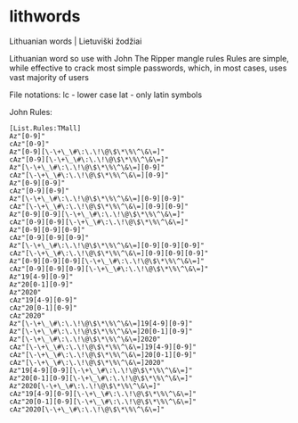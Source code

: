 # lithwords
Lithuanian words | Lietuviški žodžiai

Lithuanian word so use with John The Ripper mangle rules
Rules are simple, while effective to crack most simple passwords, which, in most cases, uses vast majority of users

File notations:
  lc - lower case
  lat - only latin symbols
  
John Rules:
```
[List.Rules:TMall]
Az"[0-9]"
cAz"[0-9]"
Az"[0-9][\-\+\_\#\:\.\!\@\$\*\%\^\&\=]"
cAz"[0-9][\-\+\_\#\:\.\!\@\$\*\%\^\&\=]"
Az"[\-\+\_\#\:\.\!\@\$\*\%\^\&\=][0-9]"
cAz"[\-\+\_\#\:\.\!\@\$\*\%\^\&\=][0-9]"
Az"[0-9][0-9]"
cAz"[0-9][0-9]"
Az"[\-\+\_\#\:\.\!\@\$\*\%\^\&\=][0-9][0-9]"
cAz"[\-\+\_\#\:\.\!\@\$\*\%\^\&\=][0-9][0-9]"
Az"[0-9][0-9][\-\+\_\#\:\.\!\@\$\*\%\^\&\=]"
cAz"[0-9][0-9][\-\+\_\#\:\.\!\@\$\*\%\^\&\=]"
Az"[0-9][0-9][0-9]"
cAz"[0-9][0-9][0-9]"
Az"[\-\+\_\#\:\.\!\@\$\*\%\^\&\=][0-9][0-9][0-9]"
cAz"[\-\+\_\#\:\.\!\@\$\*\%\^\&\=][0-9][0-9][0-9]"
Az"[0-9][0-9][0-9][\-\+\_\#\:\.\!\@\$\*\%\^\&\=]"
cAz"[0-9][0-9][0-9][\-\+\_\#\:\.\!\@\$\*\%\^\&\=]"
Az"19[4-9][0-9]"
Az"20[0-1][0-9]"
Az"2020"
cAz"19[4-9][0-9]"
cAz"20[0-1][0-9]"
cAz"2020"
Az"[\-\+\_\#\:\.\!\@\$\*\%\^\&\=]19[4-9][0-9]"
Az"[\-\+\_\#\:\.\!\@\$\*\%\^\&\=]20[0-1][0-9]"
Az"[\-\+\_\#\:\.\!\@\$\*\%\^\&\=]2020"
cAz"[\-\+\_\#\:\.\!\@\$\*\%\^\&\=]19[4-9][0-9]"
cAz"[\-\+\_\#\:\.\!\@\$\*\%\^\&\=]20[0-1][0-9]"
cAz"[\-\+\_\#\:\.\!\@\$\*\%\^\&\=]2020"
Az"19[4-9][0-9][\-\+\_\#\:\.\!\@\$\*\%\^\&\=]"
Az"20[0-1][0-9][\-\+\_\#\:\.\!\@\$\*\%\^\&\=]"
Az"2020[\-\+\_\#\:\.\!\@\$\*\%\^\&\=]"
cAz"19[4-9][0-9][\-\+\_\#\:\.\!\@\$\*\%\^\&\=]"
cAz"20[0-1][0-9][\-\+\_\#\:\.\!\@\$\*\%\^\&\=]"
cAz"2020[\-\+\_\#\:\.\!\@\$\*\%\^\&\=]"
```

